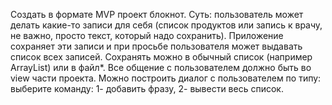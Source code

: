 Создать в формате MVP проект блокнот. Суть: пользователь
может делать какие-то записи для себя (список продуктов
или запись к врачу, не важно, просто текст, который надо
сохранить). Приложение сохраняет эти записи и при 
просьбе пользователя может выдавать список всех записей.
Сохранять можно в обычный список (например ArrayList) или 
в файл*. Все общение с пользователем должно быть во view 
части проекта. Можно построить диалог с пользователем по 
типу: выберите команду: 1- добавить фразу, 2- вывести весь
список.
